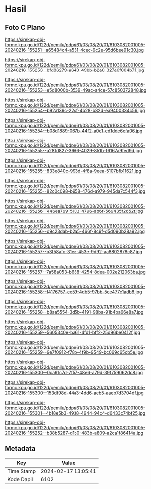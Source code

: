 # Hasil

## Foto C Plano

https://sirekap-obj-formc.kpu.go.id/122d/pemilu/pdpr/61/03/08/20/01/6103082001005-20240216-155251--a65484c4-a531-4cec-9c2e-95d6bee91c30.jpg

https://sirekap-obj-formc.kpu.go.id/122d/pemilu/pdpr/61/03/08/20/01/6103082001005-20240216-155253--bfd86279-a640-49bb-b2a0-327a6f004b71.jpg

https://sirekap-obj-formc.kpu.go.id/122d/pemilu/pdpr/61/03/08/20/01/6103082001005-20240216-155253--e5d8000b-3539-49ac-a4ce-57c850372848.jpg

https://sirekap-obj-formc.kpu.go.id/122d/pemilu/pdpr/61/03/08/20/01/6103082001005-20240216-155254--b92a139c-22cf-4b28-b82d-ea9400334c56.jpg

https://sirekap-obj-formc.kpu.go.id/122d/pemilu/pdpr/61/03/08/20/01/6103082001005-20240216-155254--b08d1889-067b-44f2-a0e1-ed1dde6efa06.jpg

https://sirekap-obj-formc.kpu.go.id/122d/pemilu/pdpr/61/03/08/20/01/6103082001005-20240216-155255--a281d827-3666-4029-851b-f6167a9fed9d.jpg

https://sirekap-obj-formc.kpu.go.id/122d/pemilu/pdpr/61/03/08/20/01/6103082001005-20240216-155255--833e840c-993d-4f8a-9eea-5107bfb11621.jpg

https://sirekap-obj-formc.kpu.go.id/122d/pemilu/pdpr/61/03/08/20/01/6103082001005-20240216-155255--82c0c098-b958-476d-a979-945da7c544f3.jpg

https://sirekap-obj-formc.kpu.go.id/122d/pemilu/pdpr/61/03/08/20/01/6103082001005-20240216-155256--446ea769-5103-4796-ab6f-569435f2652f.jpg

https://sirekap-obj-formc.kpu.go.id/122d/pemilu/pdpr/61/03/08/20/01/6103082001005-20240216-155256--d9c23dab-b2a5-466f-8c9f-d5d090b28a92.jpg

https://sirekap-obj-formc.kpu.go.id/122d/pemilu/pdpr/61/03/08/20/01/6103082001005-20240216-155257--b3f58afc-31ee-453e-9d92-aa8802878c87.jpg

https://sirekap-obj-formc.kpu.go.id/122d/pemilu/pdpr/61/03/08/20/01/6103082001005-20240216-155257--7a58a053-b688-4254-8dea-002e212063ba.jpg

https://sirekap-obj-formc.kpu.go.id/122d/pemilu/pdpr/61/03/08/20/01/6103082001005-20240216-155258--f4176757-ce59-4db5-97bb-5ce477c1adb8.jpg

https://sirekap-obj-formc.kpu.go.id/122d/pemilu/pdpr/61/03/08/20/01/6103082001005-20240216-155258--b8aa5554-3d5b-4191-98ba-91b4ba66e8a7.jpg

https://sirekap-obj-formc.kpu.go.id/122d/pemilu/pdpr/61/03/08/20/01/6103082001005-20240216-155259--5605340e-ba61-4fd1-bff2-25d96be0412f.jpg

https://sirekap-obj-formc.kpu.go.id/122d/pemilu/pdpr/61/03/08/20/01/6103082001005-20240216-155259--9e7f0912-f78b-4f9b-9549-bc069c65cb5e.jpg

https://sirekap-obj-formc.kpu.go.id/122d/pemilu/pdpr/61/03/08/20/01/6103082001005-20240216-155300--0ca91c7d-7f57-48e6-a79d-39f759062dc8.jpg

https://sirekap-obj-formc.kpu.go.id/122d/pemilu/pdpr/61/03/08/20/01/6103082001005-20240216-155300--153df98d-44a3-4dd6-aeb5-aaeb7d3704df.jpg

https://sirekap-obj-formc.kpu.go.id/122d/pemilu/pdpr/61/03/08/20/01/6103082001005-20240216-155301--4b18e5b3-4938-4944-94c4-d6433c74bf25.jpg

https://sirekap-obj-formc.kpu.go.id/122d/pemilu/pdpr/61/03/08/20/01/6103082001005-20240216-155252--b38b5287-d1b0-483b-a809-a2ca1f86414a.jpg


## Metadata

| Key        | Value               |
| ---------- | ------------------- |
| Time Stamp | 2024-02-17 13:05:41 |
| Kode Dapil | 6102                |



